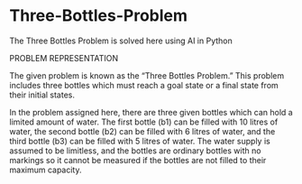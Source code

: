 # Three-Bottles-Problem
The Three Bottles Problem is solved here using AI in Python

PROBLEM REPRESENTATION

The given problem is known as the “Three Bottles Problem.” This problem includes three bottles which 
must reach a goal state or a final state from their initial states.

In the problem assigned here, there are three given bottles which can hold a limited amount of water. 
The first bottle (b1) can be filled with 10 litres of water, the second bottle (b2) can be filled with 6 
litres of water, and the third bottle (b3) can be filled with 5 litres of water. The water supply is assumed 
to be limitless, and the bottles are ordinary bottles with no markings so it cannot be measured if the 
bottles are not filled to their maximum capacity. 

